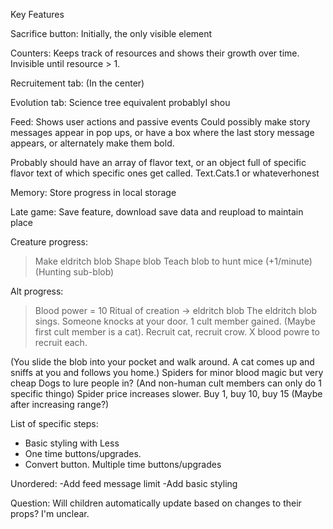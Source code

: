 Key Features

Sacrifice button:
Initially, the only visible element

Counters:
Keeps track of resources and shows their growth over time. Invisible until resource > 1.

Recruitement tab:
(In the center)

Evolution tab:
Science tree equivalent probablyI shou

Feed:
Shows user actions and passive events
Could possibly make story messages appear in pop ups, or have a box where the last story message appears, or alternately make them bold. 

Probably should have an array of flavor text, or an object full of specific flavor text of which specific ones get called. Text.Cats.1 or whateverhonest

 Memory:
 Store progress in local storage


 Late game:
 Save feature, download save data and reupload to maintain place


 Creature progress:
 > Make eldritch blob
 > Shape blob
 > Teach blob to hunt mice (+1/minute) (Hunting sub-blob)

 Alt progress:
 > Blood power = 10
 > Ritual of creation -> eldritch blob
> The eldritch blob sings. Someone knocks at your door. 1 cult member gained. (Maybe first cult member is a cat). Recruit cat, recruit crow. X blood powre to recruit each. 

(You slide the blob into your pocket and walk around. A cat comes up and sniffs at you and follows you home.)
Spiders for minor blood magic but very cheap
Dogs to lure people in?
(And non-human cult members can only do 1 specific thingo)
Spider price increases slower. Buy 1, buy 10, buy 15
(Maybe after increasing range?)

List of specific steps:
- Basic styling with Less
- One time buttons/upgrades. 
- Convert button. Multiple time buttons/upgrades

Unordered:
-Add feed message limit
-Add basic styling

Question:
Will children automatically update based on changes to their props? I'm unclear.